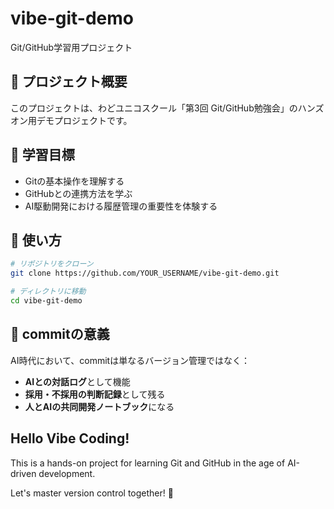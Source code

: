 # vibe-git-demo

Git/GitHub学習用プロジェクト

## 📖 プロジェクト概要

このプロジェクトは、わどユニコスクール「第3回 Git/GitHub勉強会」のハンズオン用デモプロジェクトです。

## 🎯 学習目標

- Gitの基本操作を理解する
- GitHubとの連携方法を学ぶ
- AI駆動開発における履歴管理の重要性を体験する

## 🚀 使い方

```bash
# リポジトリをクローン
git clone https://github.com/YOUR_USERNAME/vibe-git-demo.git

# ディレクトリに移動
cd vibe-git-demo
```

## 📝 commitの意義

AI時代において、commitは単なるバージョン管理ではなく：
- **AIとの対話ログ**として機能
- **採用・不採用の判断記録**として残る
- **人とAIの共同開発ノートブック**になる

## Hello Vibe Coding!

This is a hands-on project for learning Git and GitHub in the age of AI-driven development.

Let's master version control together! 🎉

